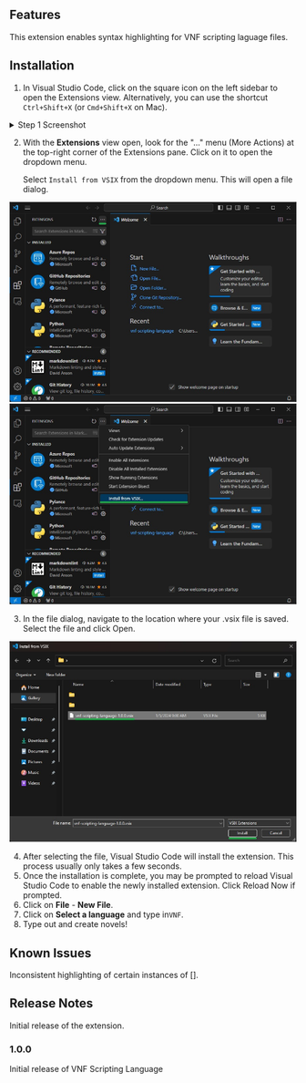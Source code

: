 ## Features

This extension enables syntax highlighting for VNF scripting laguage files.

## Installation

1. In Visual Studio Code, click on the square icon on the left sidebar to open the Extensions view. Alternatively, you can use the shortcut `Ctrl+Shift+X` (or `Cmd+Shift+X` on Mac).

<details>

<summary>Step 1 Screenshot</summary>

![Step 1](images/1.jpg)
</details>

2. With the **Extensions** view open, look for the "..." menu (More Actions) at the top-right corner of the Extensions pane. Click on it to open the dropdown menu.

    Select `Install from VSIX` from the dropdown menu. This will open a file dialog.

![Step 2 Part 1](images/2.jpg)
![Step 2 Part 2](images/3.jpg)

3. In the file dialog, navigate to the location where your .vsix file is saved. Select the file and click Open.

![Step 3](images/4.jpg)

4. After selecting the file, Visual Studio Code will install the extension. This process usually only takes a few seconds.
5. Once the installation is complete, you may be prompted to reload Visual Studio Code to enable the newly installed extension. Click Reload Now if prompted.
6. Click on **File** - **New File**.
7. Click on **Select a language** and type in`VNF`.
8. Type out and create novels!

## Known Issues

Inconsistent highlighting of certain instances of [].

## Release Notes

Initial release of the extension.

### 1.0.0

Initial release of VNF Scripting Language